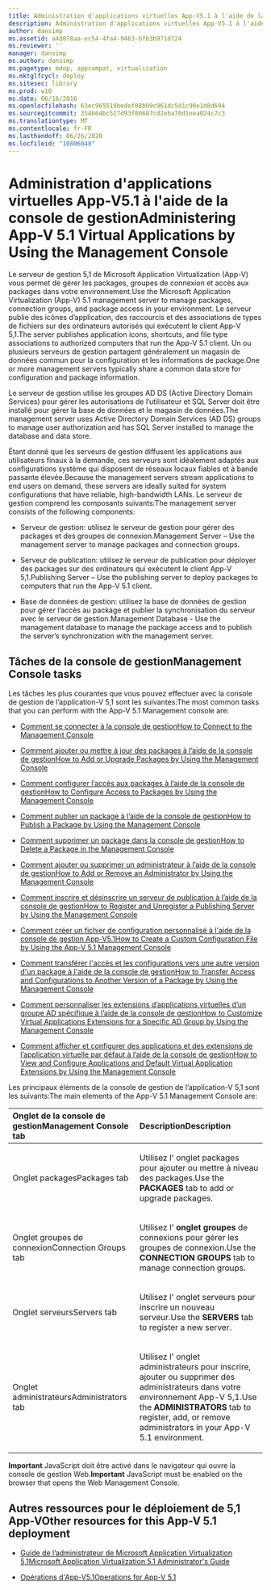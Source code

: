 ```yaml
---
title: Administration d'applications virtuelles App-V5.1 à l'aide de la console de gestion
description: Administration d'applications virtuelles App-V5.1 à l'aide de la console de gestion
author: dansimp
ms.assetid: a4d078aa-ec54-4fa4-9463-bfb3b971d724
ms.reviewer: ''
manager: dansimp
ms.author: dansimp
ms.pagetype: mdop, appcompat, virtualization
ms.mktglfcycl: deploy
ms.sitesec: library
ms.prod: w10
ms.date: 06/16/2016
ms.openlocfilehash: 63ec965519bedef08b09c961dc5d1c90e1d8d694
ms.sourcegitcommit: 354664bc527d93f80687cd2eba70d1eea024c7c3
ms.translationtype: MT
ms.contentlocale: fr-FR
ms.lasthandoff: 06/26/2020
ms.locfileid: "10806048"
---
```

# <span data-ttu-id="3f407-103">Administration d'applications virtuelles App-V5.1 à l'aide de la console de gestion</span><span class="sxs-lookup"><span data-stu-id="3f407-103">Administering App-V 5.1 Virtual Applications by Using the Management Console</span></span>


<span data-ttu-id="3f407-104">Le serveur de gestion 5,1 de Microsoft Application Virtualization (App-V) vous permet de gérer les packages, groupes de connexion et accès aux packages dans votre environnement.</span><span class="sxs-lookup"><span data-stu-id="3f407-104">Use the Microsoft Application Virtualization (App-V) 5.1 management server to manage packages, connection groups, and package access in your environment.</span></span> <span data-ttu-id="3f407-105">Le serveur publie des icônes d’application, des raccourcis et des associations de types de fichiers sur des ordinateurs autorisés qui exécutent le client App-V 5,1.</span><span class="sxs-lookup"><span data-stu-id="3f407-105">The server publishes application icons, shortcuts, and file type associations to authorized computers that run the App-V 5.1 client.</span></span> <span data-ttu-id="3f407-106">Un ou plusieurs serveurs de gestion partagent généralement un magasin de données commun pour la configuration et les informations de package.</span><span class="sxs-lookup"><span data-stu-id="3f407-106">One or more management servers typically share a common data store for configuration and package information.</span></span>

<span data-ttu-id="3f407-107">Le serveur de gestion utilise les groupes AD DS (Active Directory Domain Services) pour gérer les autorisations de l’utilisateur et SQL Server doit être installé pour gérer la base de données et le magasin de données.</span><span class="sxs-lookup"><span data-stu-id="3f407-107">The management server uses Active Directory Domain Services (AD DS) groups to manage user authorization and has SQL Server installed to manage the database and data store.</span></span>

<span data-ttu-id="3f407-108">Étant donné que les serveurs de gestion diffusent les applications aux utilisateurs finaux à la demande, ces serveurs sont idéalement adaptés aux configurations système qui disposent de réseaux locaux fiables et à bande passante élevée.</span><span class="sxs-lookup"><span data-stu-id="3f407-108">Because the management servers stream applications to end users on demand, these servers are ideally suited for system configurations that have reliable, high-bandwidth LANs.</span></span> <span data-ttu-id="3f407-109">Le serveur de gestion comprend les composants suivants:</span><span class="sxs-lookup"><span data-stu-id="3f407-109">The management server consists of the following components:</span></span>

-   <span data-ttu-id="3f407-110">Serveur de gestion: utilisez le serveur de gestion pour gérer des packages et des groupes de connexion.</span><span class="sxs-lookup"><span data-stu-id="3f407-110">Management Server – Use the management server to manage packages and connection groups.</span></span>

-   <span data-ttu-id="3f407-111">Serveur de publication: utilisez le serveur de publication pour déployer des packages sur des ordinateurs qui exécutent le client App-V 5,1.</span><span class="sxs-lookup"><span data-stu-id="3f407-111">Publishing Server – Use the publishing server to deploy packages to computers that run the App-V 5.1 client.</span></span>

-   <span data-ttu-id="3f407-112">Base de données de gestion: utilisez la base de données de gestion pour gérer l’accès au package et publier la synchronisation du serveur avec le serveur de gestion.</span><span class="sxs-lookup"><span data-stu-id="3f407-112">Management Database - Use the management database to manage the package access and to publish the server’s synchronization with the management server.</span></span>

## <span data-ttu-id="3f407-113">Tâches de la console de gestion</span><span class="sxs-lookup"><span data-stu-id="3f407-113">Management Console tasks</span></span>


<span data-ttu-id="3f407-114">Les tâches les plus courantes que vous pouvez effectuer avec la console de gestion de l’application-V 5,1 sont les suivantes:</span><span class="sxs-lookup"><span data-stu-id="3f407-114">The most common tasks that you can perform with the App-V 5.1 Management console are:</span></span>

-   [<span data-ttu-id="3f407-115">Comment se connecter à la console de gestion</span><span class="sxs-lookup"><span data-stu-id="3f407-115">How to Connect to the Management Console</span></span>](how-to-connect-to-the-management-console-51.md)

-   [<span data-ttu-id="3f407-116">Comment ajouter ou mettre à jour des packages à l’aide de la console de gestion</span><span class="sxs-lookup"><span data-stu-id="3f407-116">How to Add or Upgrade Packages by Using the Management Console</span></span>](how-to-add-or-upgrade-packages-by-using-the-management-console-51-gb18030.md)

-   [<span data-ttu-id="3f407-117">Comment configurer l’accès aux packages à l’aide de la console de gestion</span><span class="sxs-lookup"><span data-stu-id="3f407-117">How to Configure Access to Packages by Using the Management Console</span></span>](how-to-configure-access-to-packages-by-using-the-management-console-51.md)

-   [<span data-ttu-id="3f407-118">Comment publier un package à l’aide de la console de gestion</span><span class="sxs-lookup"><span data-stu-id="3f407-118">How to Publish a Package by Using the Management Console</span></span>](how-to-publish-a-package-by-using-the-management-console-51.md)

-   [<span data-ttu-id="3f407-119">Comment supprimer un package dans la console de gestion</span><span class="sxs-lookup"><span data-stu-id="3f407-119">How to Delete a Package in the Management Console</span></span>](how-to-delete-a-package-in-the-management-console-51.md)

-   [<span data-ttu-id="3f407-120">Comment ajouter ou supprimer un administrateur à l’aide de la console de gestion</span><span class="sxs-lookup"><span data-stu-id="3f407-120">How to Add or Remove an Administrator by Using the Management Console</span></span>](how-to-add-or-remove-an-administrator-by-using-the-management-console51.md)

-   [<span data-ttu-id="3f407-121">Comment inscrire et désinscrire un serveur de publication à l’aide de la console de gestion</span><span class="sxs-lookup"><span data-stu-id="3f407-121">How to Register and Unregister a Publishing Server by Using the Management Console</span></span>](how-to-register-and-unregister-a-publishing-server-by-using-the-management-console51.md)

-   [<span data-ttu-id="3f407-122">Comment créer un fichier de configuration personnalisé à l'aide de la console de gestion App-V5.1</span><span class="sxs-lookup"><span data-stu-id="3f407-122">How to Create a Custom Configuration File by Using the App-V 5.1 Management Console</span></span>](how-to-create-a-custom-configuration-file-by-using-the-app-v-51-management-console.md)

-   [<span data-ttu-id="3f407-123">Comment transférer l'accès et les configurations vers une autre version d'un package à l'aide de la console de gestion</span><span class="sxs-lookup"><span data-stu-id="3f407-123">How to Transfer Access and Configurations to Another Version of a Package by Using the Management Console</span></span>](how-to-transfer-access-and-configurations-to-another-version-of-a-package-by-using-the-management-console51.md)

-   [<span data-ttu-id="3f407-124">Comment personnaliser les extensions d’applications virtuelles d’un groupe AD spécifique à l’aide de la console de gestion</span><span class="sxs-lookup"><span data-stu-id="3f407-124">How to Customize Virtual Applications Extensions for a Specific AD Group by Using the Management Console</span></span>](how-to-customize-virtual-applications-extensions-for-a-specific-ad-group-by-using-the-management-console51.md)

-   [<span data-ttu-id="3f407-125">Comment afficher et configurer des applications et des extensions de l’application virtuelle par défaut à l’aide de la console de gestion</span><span class="sxs-lookup"><span data-stu-id="3f407-125">How to View and Configure Applications and Default Virtual Application Extensions by Using the Management Console</span></span>](how-to-view-and-configure-applications-and-default-virtual-application-extensions-by-using-the-management-console-beta.md)

<span data-ttu-id="3f407-126">Les principaux éléments de la console de gestion de l’application-V 5,1 sont les suivants:</span><span class="sxs-lookup"><span data-stu-id="3f407-126">The main elements of the App-V 5.1 Management Console are:</span></span>

<table>
<colgroup>
<col width="50%" />
<col width="50%" />
</colgroup>
<thead>
<tr class="header">
<th align="left"><span data-ttu-id="3f407-127">Onglet de la console de gestion</span><span class="sxs-lookup"><span data-stu-id="3f407-127">Management Console tab</span></span></th>
<th align="left"><span data-ttu-id="3f407-128">Description</span><span class="sxs-lookup"><span data-stu-id="3f407-128">Description</span></span></th>
</tr>
</thead>
<tbody>
<tr class="odd">
<td align="left"><p><span data-ttu-id="3f407-129">Onglet packages</span><span class="sxs-lookup"><span data-stu-id="3f407-129">Packages tab</span></span></p></td>
<td align="left"><p><span data-ttu-id="3f407-130">Utilisez l' <strong> </strong> onglet packages pour ajouter ou mettre à niveau des packages.</span><span class="sxs-lookup"><span data-stu-id="3f407-130">Use the <strong>PACKAGES</strong> tab to add or upgrade packages.</span></span></p></td>
</tr>
<tr class="even">
<td align="left"><p><span data-ttu-id="3f407-131">Onglet groupes de connexion</span><span class="sxs-lookup"><span data-stu-id="3f407-131">Connection Groups tab</span></span></p></td>
<td align="left"><p><span data-ttu-id="3f407-132">Utilisez l' <strong> onglet groupes </strong> de connexions pour gérer les groupes de connexion.</span><span class="sxs-lookup"><span data-stu-id="3f407-132">Use the <strong>CONNECTION GROUPS</strong> tab to manage connection groups.</span></span></p></td>
</tr>
<tr class="odd">
<td align="left"><p><span data-ttu-id="3f407-133">Onglet serveurs</span><span class="sxs-lookup"><span data-stu-id="3f407-133">Servers tab</span></span></p></td>
<td align="left"><p><span data-ttu-id="3f407-134">Utilisez l' <strong> </strong> onglet serveurs pour inscrire un nouveau serveur.</span><span class="sxs-lookup"><span data-stu-id="3f407-134">Use the <strong>SERVERS</strong> tab to register a new server.</span></span></p></td>
</tr>
<tr class="even">
<td align="left"><p><span data-ttu-id="3f407-135">Onglet administrateurs</span><span class="sxs-lookup"><span data-stu-id="3f407-135">Administrators tab</span></span></p></td>
<td align="left"><p><span data-ttu-id="3f407-136">Utilisez l' <strong> </strong> onglet administrateurs pour inscrire, ajouter ou supprimer des administrateurs dans votre environnement App-V 5,1.</span><span class="sxs-lookup"><span data-stu-id="3f407-136">Use the <strong>ADMINISTRATORS</strong> tab to register, add, or remove administrators in your App-V 5.1 environment.</span></span></p></td>
</tr>
</tbody>
</table>

 

<span data-ttu-id="3f407-137">**Important**  JavaScript doit être activé dans le navigateur qui ouvre la console de gestion Web.</span><span class="sxs-lookup"><span data-stu-id="3f407-137">**Important** JavaScript must be enabled on the browser that opens the Web Management Console.</span></span>

 






## <a href="" id="other-resources-for-this-app-v-5-1-deployment-"></a><span data-ttu-id="3f407-138">Autres ressources pour le déploiement de 5,1 App-V</span><span class="sxs-lookup"><span data-stu-id="3f407-138">Other resources for this App-V 5.1 deployment</span></span>


-   [<span data-ttu-id="3f407-139">Guide de l’administrateur de Microsoft Application Virtualization 5,1</span><span class="sxs-lookup"><span data-stu-id="3f407-139">Microsoft Application Virtualization 5.1 Administrator's Guide</span></span>](microsoft-application-virtualization-51-administrators-guide.md)

-   [<span data-ttu-id="3f407-140">Opérations d'App-V5.1</span><span class="sxs-lookup"><span data-stu-id="3f407-140">Operations for App-V 5.1</span></span>](operations-for-app-v-51.md)

 

 





